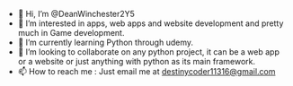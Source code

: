 - 👋 Hi, I’m @DeanWinchester2Y5
- 👀 I’m interested in apps, web apps and website development and pretty much in Game development.
- 🌱 I’m currently learning Python through udemy.
- 💞️ I’m looking to collaborate on any python project, it can be a web app or a website or just anything with python as its main framework.
- 📫 How to reach me : Just email me at destinycoder11316@gmail.com

<!---
DeanWinchester2Y5/DeanWinchester2Y5 is a ✨ special ✨ repository because its `README.md` (this file) appears on your GitHub profile.
You can click the Preview link to take a look at your changes.
--->
